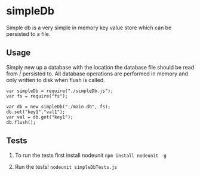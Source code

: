# simpleDb
Simple db is a very simple in memory key value store which can be persisted to a file. 

## Usage
Simply new up a database with the location the database file should be read from / persisted to. All database operations are performed in memory and only written to disk when flush is called. 

```
var simpleDb = require("./simpleDb.js");
var fs = require("fs");

var db = new simpleDb("./main.db", fs);
db.set("key1","val1");
var val = db.get("key1");
db.flush();
```

## Tests
1. To run the tests first install nodeunit
	`npm install nodeunit -g`

2. Run the tests!
	`nodeunit simpleDbTests.js`


